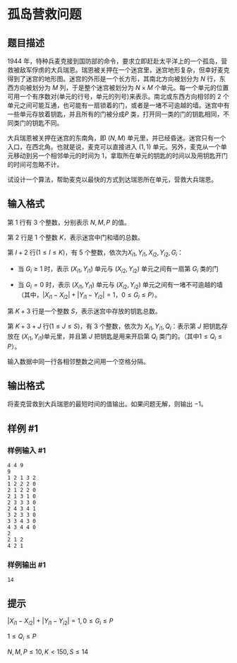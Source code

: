 # 孤岛营救问题

## 题目描述

$1944$ 年，特种兵麦克接到国防部的命令，要求立即赶赴太平洋上的一个孤岛，营救被敌军俘虏的大兵瑞恩。瑞恩被关押在一个迷宫里，迷宫地形复杂，但幸好麦克得到了迷宫的地形图。迷宫的外形是一个长方形，其南北方向被划分为 $N$ 行，东西方向被划分为 $M$ 列，于是整个迷宫被划分为 $N\times M$ 个单元。每一个单元的位置可用一个有序数对(单元的行号，单元的列号)来表示。南北或东西方向相邻的 $2$ 个单元之间可能互通，也可能有一扇锁着的门，或者是一堵不可逾越的墙。迷宫中有一些单元存放着钥匙，并且所有的门被分成$P$ 类，打开同一类的门的钥匙相同，不同类门的钥匙不同。


大兵瑞恩被关押在迷宫的东南角，即 $(N,M)$ 单元里，并已经昏迷。迷宫只有一个入口，在西北角。也就是说，麦克可以直接进入 $(1,1)$ 单元。另外，麦克从一个单元移动到另一个相邻单元的时间为 $1$，拿取所在单元的钥匙的时间以及用钥匙开门的时间可忽略不计。


试设计一个算法，帮助麦克以最快的方式到达瑞恩所在单元，营救大兵瑞恩。


## 输入格式

第 $1$ 行有 $3$ 个整数，分别表示 $N,M,P$ 的值。

第 $2$ 行是 $1$ 个整数 $K$，表示迷宫中门和墙的总数。

第 $I+2$ 行$(1\leq I\leq K)$，有 $5$ 个整数，依次为$X_{i1},Y_{i1},X_{i2},Y_{i2},G_i$：

- 当 $G_i \geq 1$ 时，表示 $(X_{i1},Y_{i1})$ 单元与 $(X_{i2},Y_{i2})$ 单元之间有一扇第 $G_i$ 类的门

- 当 $G_i=0$ 时，表示 $(X_{i1},Y_{i1})$ 单元与 $(X_{i2},Y_{i2})$ 单元之间有一堵不可逾越的墙（其中，$|X_{i1}-X_{i2}|+|Y_{i1}-Y_{i2}|=1$，$0\leq G_i\leq P$）。

第 $K+3$ 行是一个整数 $S$，表示迷宫中存放的钥匙总数。

第 $K+3+J$  行$(1\leq J\leq S)$，有 $3$ 个整数，依次为 $X_{i1},Y_{i1},Q_i$：表示第 $J$ 把钥匙存放在 $(X_{i1},Y_{i1})$单元里，并且第 $J$ 把钥匙是用来开启第 $Q_i$ 类门的。（其中$1\leq Q_i\leq P$）。

输入数据中同一行各相邻整数之间用一个空格分隔。


## 输出格式

将麦克营救到大兵瑞恩的最短时间的值输出。如果问题无解，则输出 $-1$。


## 样例 #1

### 样例输入 #1
```
4 4 9
9
1 2 1 3 2
1 2 2 2 0
2 1 2 2 0
2 1 3 1 0
2 3 3 3 0
2 4 3 4 1
3 2 3 3 0
3 3 4 3 0
4 3 4 4 0
2
2 1 2
4 2 1
```

### 样例输出 #1

```
14
```

## 提示

$|X_{i1}-X_{i2}|+|Y_{i1}-Y_{i2}|=1,0\leq G_i\leq P$

$1\leq Q_i\leq P$


$N,M,P\leq10, K<150,S\leq 14$

